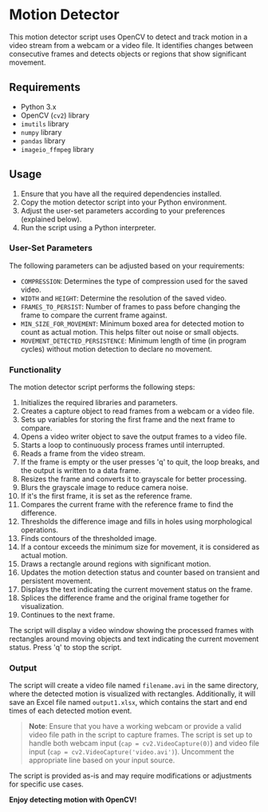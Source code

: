 # Motion Detector

This motion detector script uses OpenCV to detect and track motion in a video stream from a webcam or a video file. It identifies changes between consecutive frames and detects objects or regions that show significant movement.

## Requirements

- Python 3.x
- OpenCV (`cv2`) library
- `imutils` library
- `numpy` library
- `pandas` library
- `imageio_ffmpeg` library

## Usage

1. Ensure that you have all the required dependencies installed.
2. Copy the motion detector script into your Python environment.
3. Adjust the user-set parameters according to your preferences (explained below).
4. Run the script using a Python interpreter.

### User-Set Parameters

The following parameters can be adjusted based on your requirements:

- `COMPRESSION`: Determines the type of compression used for the saved video.
- `WIDTH` and `HEIGHT`: Determine the resolution of the saved video.
- `FRAMES_TO_PERSIST`: Number of frames to pass before changing the frame to compare the current frame against.
- `MIN_SIZE_FOR_MOVEMENT`: Minimum boxed area for detected motion to count as actual motion. This helps filter out noise or small objects.
- `MOVEMENT_DETECTED_PERSISTENCE`: Minimum length of time (in program cycles) without motion detection to declare no movement.

### Functionality

The motion detector script performs the following steps:

1. Initializes the required libraries and parameters.
2. Creates a capture object to read frames from a webcam or a video file.
3. Sets up variables for storing the first frame and the next frame to compare.
4. Opens a video writer object to save the output frames to a video file.
5. Starts a loop to continuously process frames until interrupted.
6. Reads a frame from the video stream.
7. If the frame is empty or the user presses 'q' to quit, the loop breaks, and the output is written to a data frame.
8. Resizes the frame and converts it to grayscale for better processing.
9. Blurs the grayscale image to reduce camera noise.
10. If it's the first frame, it is set as the reference frame.
11. Compares the current frame with the reference frame to find the difference.
12. Thresholds the difference image and fills in holes using morphological operations.
13. Finds contours of the thresholded image.
14. If a contour exceeds the minimum size for movement, it is considered as actual motion.
15. Draws a rectangle around regions with significant motion.
16. Updates the motion detection status and counter based on transient and persistent movement.
17. Displays the text indicating the current movement status on the frame.
18. Splices the difference frame and the original frame together for visualization.
19. Continues to the next frame.

The script will display a video window showing the processed frames with rectangles around moving objects and text indicating the current movement status. Press 'q' to stop the script.

### Output

The script will create a video file named `filename.avi` in the same directory, where the detected motion is visualized with rectangles. Additionally, it will save an Excel file named `output1.xlsx`, which contains the start and end times of each detected motion event.

> **Note**: Ensure that you have a working webcam or provide a valid video file path in the script to capture frames. The script is set up to handle both webcam input (`cap = cv2.VideoCapture(0)`) and video file input (`cap = cv2.VideoCapture('video.avi')`). Uncomment the appropriate line based on your input source.

The script is provided as-is and may require modifications or adjustments for specific use cases.

**Enjoy detecting motion with OpenCV!**
